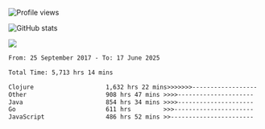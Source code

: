 ![Profile views](https://komarev.com/ghpvc/?username=liuchong)

![GitHub stats](https://github-readme-stats.vercel.app/api?username=liuchong&show_icons=true)

<img src="https://cr-skills-chart-widget.azurewebsites.net/api/api?username=liuchong&skills=Java,JavaScript,Python,Go,Rust,Zig&show-other-skills=true"/>

<!--START_SECTION:waka-->

```txt
From: 25 September 2017 - To: 17 June 2025

Total Time: 5,713 hrs 14 mins

Clojure                    1,632 hrs 22 mins>>>>>>>------------------   28.57 %
Other                      908 hrs 47 mins >>>>---------------------   15.91 %
Java                       854 hrs 34 mins >>>>---------------------   14.96 %
Go                         611 hrs         >>>----------------------   10.69 %
JavaScript                 486 hrs 52 mins >>-----------------------   08.52 %
```

<!--END_SECTION:waka-->
